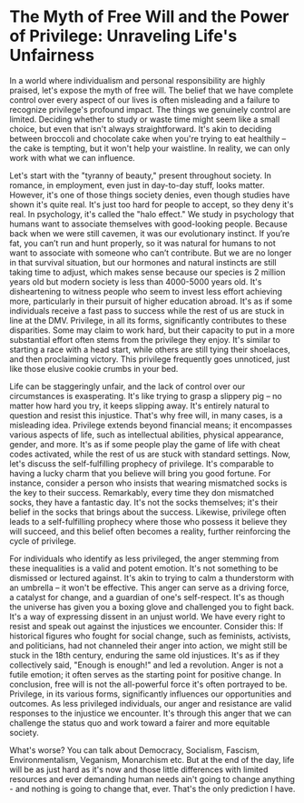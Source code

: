 # The Myth of Free Will and the Power of Privilege: Unraveling Life's Unfairness

In a world where individualism and personal responsibility are highly praised, let's expose the myth of free will. The belief that we have complete control over every aspect of our lives is often misleading and a failure to recognize privilege's profound impact. The things we genuinely control are limited. Deciding whether to study or waste time might seem like a small choice, but even that isn't always straightforward. It's akin to deciding between broccoli and chocolate cake when you're trying to eat healthily – the cake is tempting, but it won't help your waistline. In reality, we can only work with what we can influence.

Let's start with the "tyranny of beauty," present throughout society. In romance, in employment, even just in day-to-day stuff, looks matter. However, it's one of those things society denies, even though studies have shown it's quite real. It's just too hard for people to accept, so they deny it's real. In psychology, it's called the "halo effect." We study in psychology that humans want to associate themselves with good-looking people. Because back when we were still cavemen, it was our evolutionary instinct. If you’re fat, you can’t run and hunt properly, so it was natural for humans to not want to associate with someone who can’t contribute. But we are no longer in that survival situation, but our hormones and natural instincts are still taking time to adjust, which makes sense because our species is 2 million years old but modern society is less than 4000-5000 years old. It's disheartening to witness people who seem to invest less effort achieving more, particularly in their pursuit of higher education abroad. It's as if some individuals receive a fast pass to success while the rest of us are stuck in line at the DMV. Privilege, in all its forms, significantly contributes to these disparities. Some may claim to work hard, but their capacity to put in a more substantial effort often stems from the privilege they enjoy. It's similar to starting a race with a head start, while others are still tying their shoelaces, and then proclaiming victory. This privilege frequently goes unnoticed, just like those elusive cookie crumbs in your bed.

Life can be staggeringly unfair, and the lack of control over our circumstances is exasperating. It's like trying to grasp a slippery pig – no matter how hard you try, it keeps slipping away. It's entirely natural to question and resist this injustice. That's why free will, in many cases, is a misleading idea. Privilege extends beyond financial means; it encompasses various aspects of life, such as intellectual abilities, physical appearance, gender, and more. It's as if some people play the game of life with cheat codes activated, while the rest of us are stuck with standard settings. Now, let's discuss the self-fulfilling prophecy of privilege. It's comparable to having a lucky charm that you believe will bring you good fortune. For instance, consider a person who insists that wearing mismatched socks is the key to their success. Remarkably, every time they don mismatched socks, they have a fantastic day. It's not the socks themselves; it's their belief in the socks that brings about the success. Likewise, privilege often leads to a self-fulfilling prophecy where those who possess it believe they will succeed, and this belief often becomes a reality, further reinforcing the cycle of privilege.

For individuals who identify as less privileged, the anger stemming from these inequalities is a valid and potent emotion. It's not something to be dismissed or lectured against. It's akin to trying to calm a thunderstorm with an umbrella – it won't be effective. This anger can serve as a driving force, a catalyst for change, and a guardian of one's self-respect. It's as though the universe has given you a boxing glove and challenged you to fight back. It's a way of expressing dissent in an unjust world. We have every right to resist and speak out against the injustices we encounter. Consider this: If historical figures who fought for social change, such as feminists, activists, and politicians, had not channeled their anger into action, we might still be stuck in the 18th century, enduring the same old injustices. It's as if they collectively said, "Enough is enough!" and led a revolution. Anger is not a futile emotion; it often serves as the starting point for positive change. In conclusion, free will is not the all-powerful force it's often portrayed to be. Privilege, in its various forms, significantly influences our opportunities and outcomes. As less privileged individuals, our anger and resistance are valid responses to the injustice we encounter. It's through this anger that we can challenge the status quo and work toward a fairer and more equitable society. 

What's worse? You can talk about Democracy, Socialism, Fascism, Environmentalism, Veganism, Monarchism etc. But at the end of the day, life will be as just hard as it's now and those little differences with limited resources and ever demanding human needs ain't going to change anything - and nothing is going to change that, ever. That's the only prediction I have.
